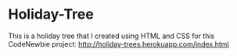 # Holiday-Tree
This is a holiday tree that I created using HTML and CSS for this CodeNewbie project: http://holiday-trees.herokuapp.com/index.html
